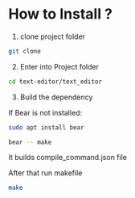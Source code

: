 # How to Install ?

1. clone project folder
```bash
git clone
```

2. Enter into Project folder
```bash
cd text-editor/text_editor
```

3. Build the dependency

If Bear is not installed: 
```bash
sudo apt install bear
```
```bash
bear -- make
```
It builds compile_command.json file

After that run makefile
```bash
make
```


